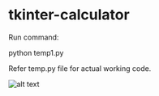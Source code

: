 # tkinter-calculator
Run command:

python temp1.py

Refer temp.py file for actual working code.

![alt text](https://raw.githubusercontent.com/prakashreddy44/tkinter-calculator/branch/path/to/calculator.png)
